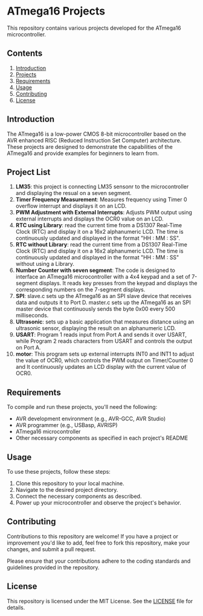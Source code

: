 # ATmega16 Projects

This repository contains various projects developed for the ATmega16 microcontroller.

## Contents

1. [Introduction](#introduction)
2. [Projects](#projects)
3. [Requirements](#requirements)
4. [Usage](#usage)
5. [Contributing](#contributing)
6. [License](#license)

## Introduction

The ATmega16 is a low-power CMOS 8-bit microcontroller based on the AVR enhanced RISC (Reduced Instruction Set Computer) architecture. These projects are designed to demonstrate the capabilities of the ATmega16 and provide examples for beginners to learn from.

## Project List

1. **LM35**: this project is connecting LM35 sensonr to the microcontroller and displaying the resual on a seven segment.
2. **Timer Frequency Measurement**: Measures frequency using Timer 0 overflow interrupt and displays it on an LCD.
3. **PWM Adjustment with External Interrupts**: Adjusts PWM output using external interrupts and displays the OCR0 value on an LCD.
4. **RTC using Library**: read the current time from a DS1307 Real-Time Clock (RTC) and display it on a 16x2 alphanumeric LCD. The time is continuously updated and displayed in the format "HH : MM : SS".
5. **RTC without Library**: read the current time from a DS1307 Real-Time Clock (RTC) and display it on a 16x2 alphanumeric LCD. The time is continuously updated and displayed in the format "HH : MM : SS" without using a Library.  
6. **Number Counter with seven segment**: The code is designed to interface an ATmega16 microcontroller with a 4x4 keypad and a set of 7-segment displays. It reads key presses from the keypad and displays the corresponding numbers on the 7-segment displays.
7. **SPI**: slave.c sets up the ATmega16 as an SPI slave device that receives data and outputs it to Port D. master.c sets up the ATmega16 as an SPI master device that continuously sends the byte 0x00 every 500 milliseconds.
8. **Ultrasonic**: sets up a basic application that measures distance using an ultrasonic sensor, displaying the result on an alphanumeric LCD.
9. **USART**:  Program 1 reads input from Port A and sends it over USART, while Program 2 reads characters from USART and controls the output on Port A.
10. **motor**: This program sets up external interrupts INT0 and INT1 to adjust the value of OCR0, which controls the PWM output on Timer/Counter 0 and It continuously updates an LCD display with the current value of OCR0.
    
## Requirements

To compile and run these projects, you'll need the following:

- AVR development environment (e.g., AVR-GCC, AVR Studio)
- AVR programmer (e.g., USBasp, AVRISP)
- ATmega16 microcontroller
- Other necessary components as specified in each project's README

## Usage

To use these projects, follow these steps:

1. Clone this repository to your local machine.
2. Navigate to the desired project directory.
3. Connect the necessary components as described.
4. Power up your microcontroller and observe the project's behavior.

## Contributing

Contributions to this repository are welcome! If you have a project or improvement you'd like to add, feel free to fork this repository, make your changes, and submit a pull request.

Please ensure that your contributions adhere to the coding standards and guidelines provided in the repository.

## License

This repository is licensed under the MIT License. See the [LICENSE](LICENSE) file for details.
